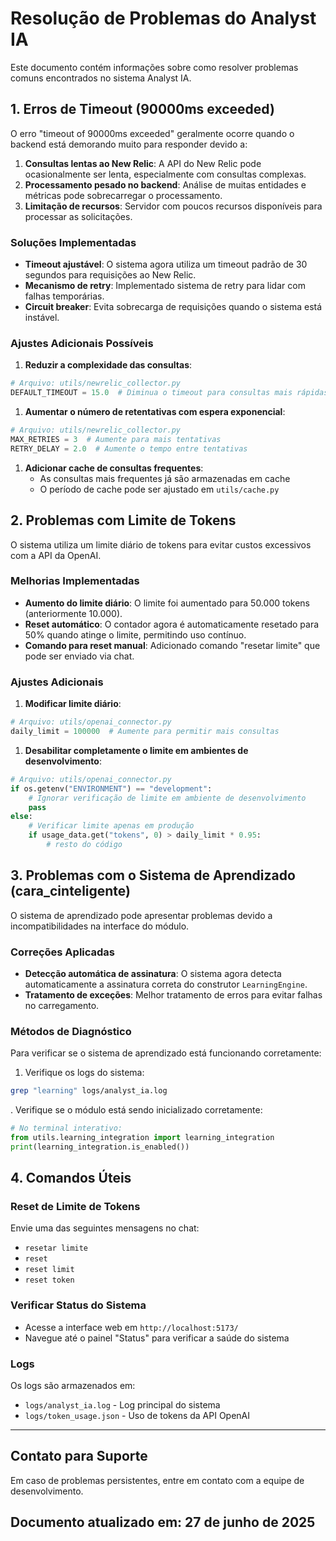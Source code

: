 # Resolução de Problemas do Analyst IA

Este documento contém informações sobre como resolver problemas comuns encontrados no sistema Analyst IA.

## 1. Erros de Timeout (90000ms exceeded)

O erro "timeout of 90000ms exceeded" geralmente ocorre quando o backend está demorando muito para responder devido a:

1. **Consultas lentas ao New Relic**: A API do New Relic pode ocasionalmente ser lenta, especialmente com consultas complexas.
2. **Processamento pesado no backend**: Análise de muitas entidades e métricas pode sobrecarregar o processamento.
3. **Limitação de recursos**: Servidor com poucos recursos disponíveis para processar as solicitações.

### Soluções Implementadas

- **Timeout ajustável**: O sistema agora utiliza um timeout padrão de 30 segundos para requisições ao New Relic.
- **Mecanismo de retry**: Implementado sistema de retry para lidar com falhas temporárias.
- **Circuit breaker**: Evita sobrecarga de requisições quando o sistema está instável.

### Ajustes Adicionais Possíveis

1. **Reduzir a complexidade das consultas**:

```python
# Arquivo: utils/newrelic_collector.py
DEFAULT_TIMEOUT = 15.0  # Diminua o timeout para consultas mais rápidas
```

1. **Aumentar o número de retentativas com espera exponencial**:

```python
# Arquivo: utils/newrelic_collector.py
MAX_RETRIES = 3  # Aumente para mais tentativas
RETRY_DELAY = 2.0  # Aumente o tempo entre tentativas
```

1. **Adicionar cache de consultas frequentes**:
   - As consultas mais frequentes já são armazenadas em cache
   - O período de cache pode ser ajustado em `utils/cache.py`

## 2. Problemas com Limite de Tokens

O sistema utiliza um limite diário de tokens para evitar custos excessivos com a API da OpenAI.

### Melhorias Implementadas

- **Aumento do limite diário**: O limite foi aumentado para 50.000 tokens (anteriormente 10.000).
- **Reset automático**: O contador agora é automaticamente resetado para 50% quando atinge o limite, permitindo uso contínuo.
- **Comando para reset manual**: Adicionado comando "resetar limite" que pode ser enviado via chat.

### Ajustes Adicionais

1. **Modificar limite diário**:

```python
# Arquivo: utils/openai_connector.py
daily_limit = 100000  # Aumente para permitir mais consultas
```

1. **Desabilitar completamente o limite em ambientes de desenvolvimento**:

```python
# Arquivo: utils/openai_connector.py
if os.getenv("ENVIRONMENT") == "development":
    # Ignorar verificação de limite em ambiente de desenvolvimento
    pass
else:
    # Verificar limite apenas em produção
    if usage_data.get("tokens", 0) > daily_limit * 0.95:
        # resto do código
```

## 3. Problemas com o Sistema de Aprendizado (cara_cinteligente)

O sistema de aprendizado pode apresentar problemas devido a incompatibilidades na interface do módulo.

### Correções Aplicadas

- **Detecção automática de assinatura**: O sistema agora detecta automaticamente a assinatura correta do construtor `LearningEngine`.
- **Tratamento de exceções**: Melhor tratamento de erros para evitar falhas no carregamento.

### Métodos de Diagnóstico

Para verificar se o sistema de aprendizado está funcionando corretamente:

1. Verifique os logs do sistema:

```bash
grep "learning" logs/analyst_ia.log
```

. Verifique se o módulo está sendo inicializado corretamente:

```python
# No terminal interativo:
from utils.learning_integration import learning_integration
print(learning_integration.is_enabled())
```

## 4. Comandos Úteis

### Reset de Limite de Tokens

Envie uma das seguintes mensagens no chat:

- `resetar limite`
- `reset`
- `reset limit`
- `reset token`

### Verificar Status do Sistema

- Acesse a interface web em `http://localhost:5173/`
- Navegue até o painel "Status" para verificar a saúde do sistema

### Logs

Os logs são armazenados em:

- `logs/analyst_ia.log` - Log principal do sistema
- `logs/token_usage.json` - Uso de tokens da API OpenAI

---

## Contato para Suporte

Em caso de problemas persistentes, entre em contato com a equipe de desenvolvimento.

## Documento atualizado em: 27 de junho de 2025
